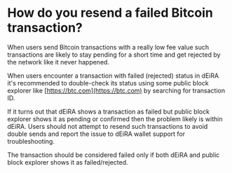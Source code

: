 # How do you resend a failed Bitcoin transaction?

When users send Bitcoin transactions with a really low fee value such transactions are likely to stay pending for a short time and get rejected by the network like it never happened.

When users encounter a transaction with failed (rejected) status in dEiRA it's recommended to double-check its status using some public block explorer like [https://btc.com](https://btc.com) by searching for transaction ID.

If it turns out that dEiRA shows a transaction as failed but public block explorer shows it as pending or confirmed then the problem likely is within dEiRA. Users should not attempt to resend such transactions to avoid double sends and report the issue to dEiRA wallet support for troubleshooting.

The transaction should be considered failed only if both dEiRA and public block explorer shows it as failed/rejected.
